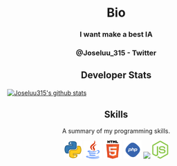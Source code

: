 <h1 align="center">Bio</h1>
<h3 align="center"><strong>I want make a best IA</strong></h3>
<h3 align="center"><strong>@Joseluu_315 - Twitter</strong></h3>



<h2 align="center">Developer Stats</h2>
<a href="https://github.com/Joseluu315">
  <img align="center" src="https://github-readme-stats.anuraghazra1.vercel.app/api?username=Joseluu315&show_icons=true&include_all_commits=true&theme=vision-friendly-dark&count_private=true" alt="Joseluu315's github stats" />
</a>
<br />



<h2 align="center">Skills</h2>
<p align="center">A summary of my programming skills.</p>


<p align="center">
    <img src='https://raw.githubusercontent.com/Joseluu315/Joseluu315/master/skills/python.png' height='42px'>
    <img src='https://raw.githubusercontent.com/Joseluu315/Joseluu315/master/skills/java.png' height='42px'>
    <img src='https://raw.githubusercontent.com/Joseluu315/Joseluu315/master/skills/html.png' height='42px'>
    <img src='https://raw.githubusercontent.com/Joseluu315/Joseluu315/master/skills/php.png' height='42px'>
    <img src='https://raw.githubusercontent.com/Joseluu315/Joseluu315/master/skills/javascript.png' height='42px'>
    <img src='https://raw.githubusercontent.com/Joseluu315/Joseluu315/master/skills/nodejs.png' height='42px'>
